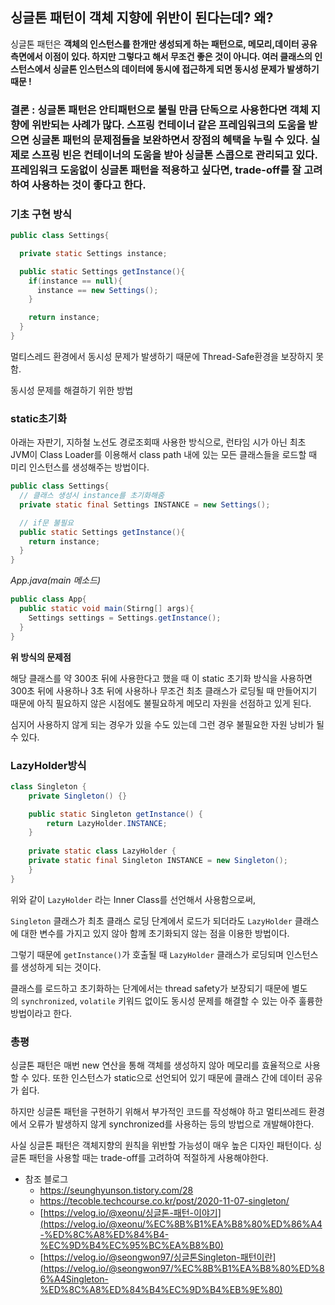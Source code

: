 ## 싱글톤 패턴이 객체 지향에 위반이 된다는데? 왜?

싱글톤 패턴은 **객체의 인스턴스를 한개만 생성되게 하는 패턴으로, 메모리,데이터 공유 측면에서 이점이 있다. 하지만 그렇다고 해서 무조건 좋은 것이 아니다. 여러 클래스의 인스턴스에서 싱글톤 인스턴스의 데이터에 동시에 접근하게 되면 동시성 문제가 발생하기 때문 !** 

### 결론 : 싱글톤 패턴은 안티패턴으로 불릴 만큼 단독으로 사용한다면 객체 지향에 위반되는 사례가 많다. 스프링 컨테이너 같은 프레임워크의 도움을 받으면 싱글톤 패턴의 문제점들을 보완하면서 장점의 혜택을 누릴 수 있다. 실제로 스프링 빈은 컨테이너의 도움을 받아 싱글톤 스콥으로 관리되고 있다. 프레임워크 도움없이 싱글톤 패턴을 적용하고 싶다면, trade-off를 잘 고려하여 사용하는 것이 좋다고 한다.

### 기초 구현 방식

```java
public class Settings{

  private static Settings instance;

  public static Settings getInstance(){
    if(instance == null){
      instance == new Settings();
    }

    return instance;
  }
}
```

멀티스레드 환경에서 동시성 문제가 발생하기 때문에 Thread-Safe환경을 보장하지 못함.

 

동시성 문제를 해결하기 위한 방법

### static초기화

아래는 자판기, 지하철 노선도 경로조회때 사용한 방식으로, 런타임 시가 아닌 최초 JVM이 Class Loader를 이용해서 class path 내에 있는 모든 클래스들을 로드할 때 미리 인스턴스를 생성해주는 방법이다.

```java
public class Settings{
  // 클래스 생성시 instance를 초기화해줌
  private static final Settings INSTANCE = new Settings();

  // if문 불필요
  public static Settings getInstance(){
    return instance;
  }
}
```

*App.java(main 메소드)*

```java
public class App{
  public static void main(Stirng[] args){
    Settings settings = Settings.getInstance();
  }
}
```

**위 방식의 문제점**

해당 클래스를 약 300초 뒤에 사용한다고 했을 때 이 static 초기화 방식을 사용하면 300초 뒤에 사용하나 3초 뒤에 사용하나 무조건 최초 클래스가 로딩될 때 만들어지기 때문에 아직 필요하지 않은 시점에도 불필요하게 메모리 자원을 선점하고 있게 된다.

심지어 사용하지 않게 되는 경우가 있을 수도 있는데 그런 경우 불필요한 자원 낭비가 될 수 있다.

### LazyHolder방식

```java
class Singleton {
	private Singleton() {}

	public static Singleton getInstance() {
	    return LazyHolder.INSTANCE;
	}
	
	private static class LazyHolder {
	private static final Singleton INSTANCE = new Singleton();
	}
}
```

위와 같이 `LazyHolder` 라는 Inner Class를 선언해서 사용함으로써,

`Singleton` 클래스가 최초 클래스 로딩 단계에서 로드가 되더라도 `LazyHolder` 클래스에 대한 변수를 가지고 있지 않아 함께 초기화되지 않는 점을 이용한 방법이다.

그렇기 때문에 `getInstance()`가 호출될 때 `LazyHolder` 클래스가 로딩되며 인스턴스를 생성하게 되는 것이다.

클래스를 로드하고 초기화하는 단계에서는 thread safety가 보장되기 때문에 별도의 `synchronized`, `volatile` 키워드 없이도 동시성 문제를 해결할 수 있는 아주 훌륭한 방법이라고 한다.

### 총평

싱글톤 패턴은 매번 new 연산을 통해 객체를 생성하지 않아 메모리를 효율적으로 사용할 수 있다. 또한 인스턴스가 static으로 선언되어 있기 때문에 클래스 간에 데이터 공유가 쉽다.

하지만 싱글톤 패턴을 구현하기 위해서 부가적인 코드를 작성해야 하고 멀티쓰레드 환경에서 오류가 발생하지 않게 synchronized를 사용하는 등의 방법으로 개발해야한다.

사실 싱글톤 패턴은 객체지향의 원칙을 위반할 가능성이 매우 높은 디자인 패턴이다. 싱글톤 패턴을 사용할 때는 trade-off를 고려하여 적절하게 사용해야한다.

- 참조 블로그
    - https://seunghyunson.tistory.com/28
    - https://tecoble.techcourse.co.kr/post/2020-11-07-singleton/
    - [https://velog.io/@xeonu/싱글톤-패턴-이야기](https://velog.io/@xeonu/%EC%8B%B1%EA%B8%80%ED%86%A4-%ED%8C%A8%ED%84%B4-%EC%9D%B4%EC%95%BC%EA%B8%B0)
    - [https://velog.io/@seongwon97/싱글톤Singleton-패턴이란](https://velog.io/@seongwon97/%EC%8B%B1%EA%B8%80%ED%86%A4Singleton-%ED%8C%A8%ED%84%B4%EC%9D%B4%EB%9E%80)
